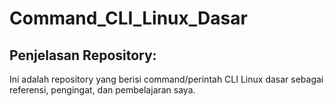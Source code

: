 # Command_CLI_Linux_Dasar
## Penjelasan Repository:
Ini adalah repository yang berisi command/perintah CLI Linux dasar sebagai referensi, pengingat, dan pembelajaran saya.
